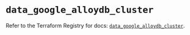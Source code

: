 # `data_google_alloydb_cluster`

Refer to the Terraform Registry for docs: [`data_google_alloydb_cluster`](https://registry.terraform.io/providers/hashicorp/google/6.34.1/docs/data-sources/alloydb_cluster).
